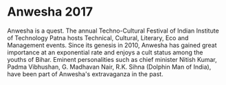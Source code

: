 # Anwesha 2017
Anwesha is a quest. The annual Techno-Cultural Festival of Indian Institute of Technology Patna hosts Technical, Cultural, Literary, Eco and Management events. Since its genesis in 2010, Anwesha has gained great importance at an exponential rate and enjoys a cult status among the youths of Bihar. Eminent personalities such as chief minister Nitish Kumar, Padma Vibhushan, G. Madhavan Nair, R.K. Sihna (Dolphin Man of India), have been part of Anwesha's extravaganza in the past.
